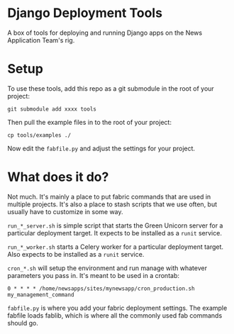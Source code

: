 # Django Deployment Tools

A box of tools for deploying and running Django apps on the News Application Team's rig.

# Setup

To use these tools, add this repo as a git submodule in the root of your project:

	git submodule add xxxx tools

Then pull the example files in to the root of your project:

	cp tools/examples ./

Now edit the `fabfile.py` and adjust the settings for your project.

# What does it do?

Not much. It's mainly a place to put fabric commands that are used in multiple projects. It's also a place to stash scripts that we use often, but usually have to customize in some way.

`run_*_server.sh` is simple script that starts the Green Unicorn server for a particular deployment target. It expects to be installed as a `runit` service.

`run_*_worker.sh` starts a Celery worker for a particular deployment target. Also expects to be installed as a `runit` service.

`cron_*.sh` will setup the environment and run manage with whatever parameters you pass in. It's meant to be used in a crontab:

	0 * * * * /home/newsapps/sites/mynewsapp/cron_production.sh my_management_command

`fabfile.py` is where you add your fabric deployment settings. The example fabfile loads fablib, which is where all the commonly used fab commands should go.